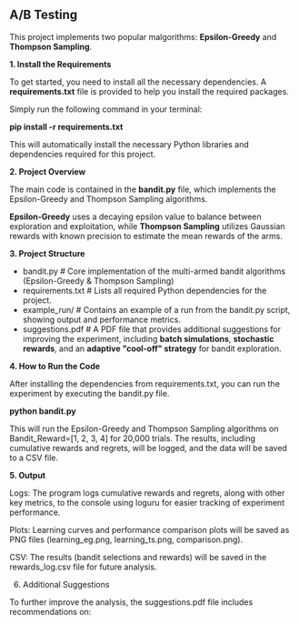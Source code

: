 ## A/B Testing

This project implements two popular malgorithms: **Epsilon-Greedy** and **Thompson Sampling**. 

**1. Install the Requirements**

To get started, you need to install all the necessary dependencies. A **requirements.txt** file is provided to help you install the required packages.

Simply run the following command in your terminal:

**pip install -r requirements.txt**


This will automatically install the necessary Python libraries and dependencies required for this project.

**2. Project Overview**

The main code is contained in the **bandit.py** file, which implements the Epsilon-Greedy and Thompson Sampling algorithms.

**Epsilon-Greedy** uses a decaying epsilon value to balance between exploration and exploitation, while **Thompson Sampling** utilizes Gaussian rewards with known precision to estimate the mean rewards of the arms.

**3. Project Structure**
- bandit.py               # Core implementation of the multi-armed bandit algorithms (Epsilon-Greedy & Thompson Sampling)
- requirements.txt        # Lists all required Python dependencies for the project.
- example_run/            # Contains an example of a run from the bandit.py script, showing output and performance metrics.
- suggestions.pdf         # A PDF file that provides additional suggestions for improving the experiment, including **batch simulations**, **stochastic rewards**, and an **adaptive "cool-off" strategy** for bandit exploration.

**4. How to Run the Code**

After installing the dependencies from requirements.txt, you can run the experiment by executing the bandit.py file.

**python bandit.py**


This will run the Epsilon-Greedy and Thompson Sampling algorithms on Bandit_Reward=[1, 2, 3, 4] for 20,000 trials. The results, including cumulative rewards and regrets, will be logged, and the data will be saved to a CSV file.

**5. Output**

Logs: The program logs cumulative rewards and regrets, along with other key metrics, to the console using loguru for easier tracking of experiment performance.

Plots: Learning curves and performance comparison plots will be saved as PNG files (learning_eg.png, learning_ts.png, comparison.png).

CSV: The results (bandit selections and rewards) will be saved in the rewards_log.csv file for future analysis.

6. Additional Suggestions

To further improve the analysis, the suggestions.pdf file includes recommendations on:
